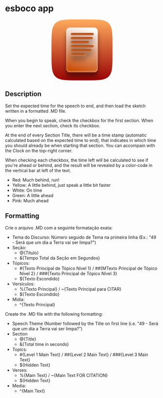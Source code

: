 # esboco app

<p align="center">
<img src="public/logo512.png" alt="esboco" height="200">
</p>

## Description
Set the expected time for the speech to end, and then load the sketch written in a formatted .MD file.

When you begin to speak, check the checkbox for the first section. When you enter the next section, check its checkbox.

At the end of every Section Title, there will be a time stamp (automatic calculated based on the expected time to end), that indicates in which time you should already be when starting that section. You can accompain with the Clock on the top-right corner.

When checking each checkbox, the time left will be calculated to see if you're ahead or behind, and the result will be revealed by a color-code in the vertical bar at left of the text.
- Red: Much behind, run!
- Yellow: A little behind, just speak a little bit faster
- White: On time
- Green: A little ahead
- Pink: Much ahead

## Formatting

Crie o arquivo .MD com a seguinte formatação exata:
- Tema do Discurso: Número seguido de Tema na primeira linha (Ex.: "49 - Será que um dia a Terra vai ser limpa?")
- Seção:
  - @{Título}
  - &{Tempo Total da Seção em Segundos}
- Tópicos:
  - #{Texto Principal de Tópico Nível 1} / ##{MTexto Principal de Tópico Nível 2} / ###{Texto Principal de Tópico Nível 3}
  - ${Texto Escondido}
- Versículos:
  - %{Texto Principal} / ~{Texto Principal para CITAR}
  - ${Texto Escondido}
- Mídia:
  - ^{Texto Principal}
  
Create the .MD file with the following formatting:
- Speech Theme (Number followed by the Title on first line (i.e. "49 - Será que um dia a Terra vai ser limpa?")
- Section
  - @{Title}
  - &{Total time in seconds}
- Topics:
  - #{Level 1 Main Text} / ##{Level 2 Main Text} / ###{Level 3 Main Text}
  - ${Hidden Text}
- Verses:
  - %{Main Text} / ~{Main Text FOR CITATION}
  - ${Hidden Text}
- Media:
  - ^{Main Text}
